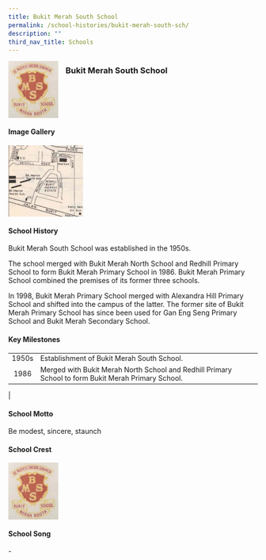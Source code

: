 ```yaml
---
title: Bukit Merah South School
permalink: /school-histories/bukit-merah-south-sch/
description: ""
third_nav_title: Schools
---
```

<img src="/images/bukitmerahsouthsch1.jpg" style="width:20%;margin-right:15px;" align = "left">

### **Bukit Merah South School**

<br clear="left">

#### **Image Gallery**

<p><a href="https://d1yxymztqoj7qn.amplifyapp.com/images/bukitmerahsouthsch2.jpg">  
<img src="/images/bukitmerahsouthsch2.jpg" style="width:30%;margin-right:15px;" align = "left">
</a></p>

<br clear="left">

#### **School History**
Bukit Merah South School was established in the 1950s.  
  
The school merged with Bukit Merah North School and Redhill Primary School to form Bukit Merah Primary School in 1986. Bukit Merah Primary School combined the premises of its former three schools.  
  
In 1998, Bukit Merah Primary School merged with Alexandra Hill Primary School and shifted into the campus of the latter. The former site of Bukit Merah Primary School has since been used for Gan Eng Seng Primary School and Bukit Merah Secondary School.

#### **Key Milestones**

|  |  |
|:---:|---|
| 1950s | Establishment of Bukit Merah South School. |
| 1986 | Merged with Bukit Merah North School and Redhill Primary School to form Bukit Merah Primary School. |
|

#### **School Motto**
Be modest, sincere, staunch

#### **School Crest**
<img src="/images/bukitmerahsouthsch1.jpg" style="width:20%;margin-right:15px;" align = "left">

<br clear="left">

#### **School Song**
\-